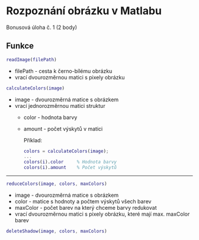 
# Rozpoznání obrázku v Matlabu

Bonusová úloha č. 1 (2 body)


## Funkce
```matlab
readImage(filePath)
```
- filePath - cesta k černo-bílému obrázku
- vrací dvourozměrnou matici s pixely obrázku
```matlab
calculateColors(image)
```
- image - dvourozměrná matice s obrázkem
- vrací jednorozměrnou matici struktur
    - color - hodnota barvy
    - amount - počet výskytů v matici

        Příklad:
        ```matlab
        colors = calculateColors(image);
        ...
        colors(i).color     % Hodnota barvy
        colors(i).amount    % Počet výskytů
        ```
***

```matlab
reduceColors(image, colors, maxColors)
```
- image - dvourozměrná matice s obrázkem
- color - matice s hodnoty a počtem výskytů všech barev
- maxColor - počet barev na který chceme barvy redukovat
- vrací dvourozměrnou matici s pixely obrázku, které mají max. maxColor barev

```matlab
deleteShadow(image, colors, maxColors)
```
